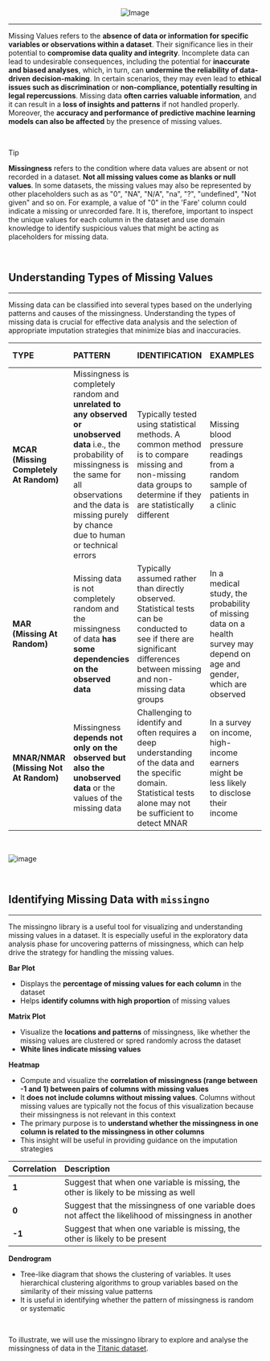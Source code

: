 <div style="text-align:center;">
    <img src="https://github.com/andytoh78/missing_values/assets/139482827/69bfcb61-4001-4716-b3be-f7c35b4b4075" alt="Image">
</div>

---
Missing Values refers to the **absence of data or information for specific variables or observations within a dataset**. Their significance lies in their potential to **compromise data quality and integrity**. Incomplete data can lead to undesirable consequences, including the potential for **inaccurate and biased analyses**, which, in turn, can **undermine the reliability of data-driven decision-making**. In certain scenarios, they may even lead to **ethical issues such as discrimination** or **non-compliance, potentially resulting in legal repercussions**. Missing data **often carries valuable information**, and it can result in a **loss of insights and patterns** if not handled properly. Moreover, the **accuracy and performance of predictive machine learning models can also be affected** by the presence of missing values.

&nbsp;

> [!TIP]
> **Missingness** refers to the condition where data values are absent or not recorded in a dataset. **Not all missing values come as blanks or null values**. In some datasets, the missing values may also be represented by other placeholders such as as "0", "NA", "N/A", "na", "?", "undefined", "Not given" and so on. For example, a value of "0" in the 'Fare' column could indicate a missing or unrecorded fare. It is, therefore, important to inspect the unique values for each column in the dataset and use domain knowledge to identify suspicious values that might be acting as placeholders for missing data.


&nbsp;

## **Understanding Types of Missing Values**
---

Missing data can be classified into several types based on the underlying patterns and causes of the missingness. Understanding the types of missing data is crucial for effective data analysis and the selection of appropriate imputation strategies that minimize bias and inaccuracies.

|**TYPE**|**PATTERN**|**IDENTIFICATION**|**EXAMPLES**|**PROBLEMATIC LEVEL**|**POSSIBLE RESOLUTION**|
|:-|:-|:-|:-|:-|:-|
|**MCAR**<br>**(Missing Completely At Random)**|Missingness is completely random and **unrelated to any observed or unobserved data** i.e., the probability of missingness is the same for all observations and the data is missing purely by chance due to human or technical errors|Typically tested using statistical methods. A common method is to compare missing and non-missing data groups to determine if they are statistically different|Missing blood pressure readings from a random sample of patients in a clinic|**Low**<br>Does not introduce systematc bias|Simple imputation methods like mean/mode/median imputation or random imputation|
|**MAR**<br>**(Missing At Random)**|Missing data is not completely random and the missingness of data **has some dependencies on the observed data**| Typically assumed rather than directly observed. Statistical tests can be conducted to see if there are significant differences between missing and non-missing data groups|In a medical study, the probability of missing data on a health survey may depend on age and gender, which are observed|**Low**<br>Does not introduce systematc bias|Advanced imputation methods that consider relationships with observed data e.g., KNN imputation, regression imputation, MICE imputation, MissForest imputation|
|**MNAR/NMAR (Missing Not At Random)**|Missingness **depends not only on the observed but also the unobserved data** or the values of the missing data|Challenging to identify and often requires a deep understanding of the data and the specific domain. Statistical tests alone may not be sufficient to detect MNAR|In a survey on income, high-income earners might be less likely to disclose their income|**High**<br>Significant risk of bias|Sophisticated modeling approaches and sensitivity analysis - complex process that goes beyond standard imputation methods|

&nbsp;

![image](https://github.com/andytoh78/missing_values/assets/139482827/7be7895f-4fab-442d-a9b9-00c14027f12b)

&nbsp;

## **Identifying Missing Data with `missingno`**
---

The missingno library is a useful tool for visualizing and understanding missing values in a dataset. It is especially useful in the exploratory data analysis phase for uncovering patterns of missingness, which can help drive the strategy for handling the missing values. 

**Bar Plot**
- Displays the **percentage of missing values for each column** in the dataset
- Helps **identify columns with high proportion** of missing values

**Matrix Plot**
- Visualize the **locations and patterns** of missingness, like whether the missing values are clustered or spred randomly across the dataset
- **White lines indicate missing values**

**Heatmap**
- Compute and visualize the **correlation of missingness (range between -1 and 1) between pairs of columns with missing values**
- It **does not include columns without missing values**. Columns without missing values are typically not the focus of this visualization because their missingness is not relevant in this context
- The primary purpose is to **understand whether the missingness in one column is related to the missingness in other columns**
- This insight will be useful in providing guidance on the imputation strategies

|**Correlation**|**Description**|
|:--|:--|
|**1**|Suggest that when one variable is missing, the other is likely to be missing as well|
|**0**|Suggest that the missingness of one variable does not affect the likelihood of missingness in another|
|**-1**|Suggest that when one variable is missing, the other is likely to be present|

**Dendrogram**
- Tree-like diagram that shows the clustering of variables. It uses hierarchical clustering algorithms to group variables based on the similarity of their missing value patterns
- It is useful in identifying whether the pattern of missingness is random or systematic

&nbsp;

To illustrate, we will use the missingno library to explore and analyse the missingness of data in the [Titanic dataset](https://www.kaggle.com/competitions/titanic/data).




